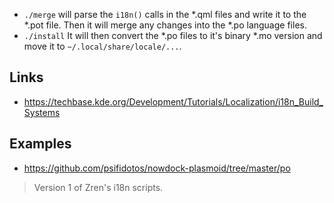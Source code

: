 
* `./merge` will parse the `i18n()` calls in the *.qml files and write it to the *.pot file. Then it will merge any changes into the *.po language files.
* `./install` It will then convert the *.po files to it's binary *.mo version and move it to `~/.local/share/locale/...`.


## Links

* https://techbase.kde.org/Development/Tutorials/Localization/i18n_Build_Systems

## Examples

* https://github.com/psifidotos/nowdock-plasmoid/tree/master/po


> Version 1 of Zren's i18n scripts.

